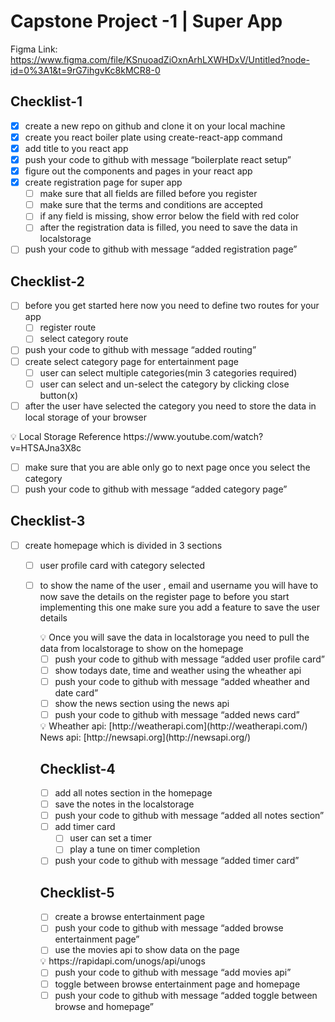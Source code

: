 # Capstone Project -1 | Super App

Figma Link: https://www.figma.com/file/KSnuoadZiOxnArhLXWHDxV/Untitled?node-id=0%3A1&t=9rG7ihgvKc8kMCR8-0

## Checklist-1

- [x] create a new repo on github and clone it on your local machine
- [x] create you react boiler plate using create-react-app command
- [x] add title to you react app
- [x] push your code to github with message “boilerplate react setup”
- [x] figure out the components and pages in your react app
- [x] create registration page for super app
  - [ ] make sure that all fields are filled before you register
  - [ ] make sure that the terms and conditions are accepted
  - [ ] if any field is missing, show error below the field with red color
  - [ ] after the registration data is filled, you need to save the data in localstorage
- [ ] push your code to github with message “added registration page”

## Checklist-2

- [ ] before you get started here now you need to define two routes for your app
  - [ ] register route
  - [ ] select category route
- [ ] push your code to github with message “added routing”
- [ ] create select category page for entertainment page
  - [ ] user can select multiple categories(min 3 categories required)
  - [ ] user can select and un-select the category by clicking close button(x)
- [ ] after the user have selected the category you need to store the data in local storage of your browser

<aside>
💡 Local Storage Reference https://www.youtube.com/watch?v=HTSAJna3X8c

</aside>

- [ ] make sure that you are able only go to next page once you select the category
- [ ] push your code to github with message “added category page”

## Checklist-3

- [ ] create homepage which is divided in 3 sections
  - [ ] user profile card with category selected
  - [ ] to show the name of the user , email and username you will have to now save the details on the register page to before you start implementing this one make sure you add a feature to save the user details
    <aside>
    💡 Once you will save the data in localstorage you need to pull the data from localstorage to show on the homepage
    
    </aside>
    
    - [ ]  push your code to github with message “added user profile card”
    - [ ]  show todays date, time and weather using the wheather api
    - [ ]  push your code to github with message “added wheather and date card”
    - [ ]  show the news section using the news api
    - [ ]  push your code to github with message “added news card”
    
    <aside>
    💡 Wheather api: [http://weatherapi.com](http://weatherapi.com/)
    News api: [http://newsapi.org](http://newsapi.org/)
    
    </aside>
    
    ## Checklist-4
    
    - [ ]  add all notes section in the homepage
    - [ ]  save the notes in the localstorage
    - [ ]  push your code to github with message “added all notes section”
    - [ ]  add timer card
        - [ ]  user can set a timer
        - [ ]  play a tune on timer completion
    - [ ]  push your code to github with message “added timer card”
    
    ## Checklist-5
    
    - [ ]  create a browse entertainment page
    - [ ]  push your code to github with message “added browse entertainment page”
    - [ ]  use the movies api to show data on the page
    
    <aside>
    💡 https://rapidapi.com/unogs/api/unogs
    
    </aside>
    
    - [ ]  push your code to github with message “add movies api”
    - [ ]  toggle between browse entertainment page and homepage
    - [ ]  push your code to github with message “added toggle between browse and homepage”
